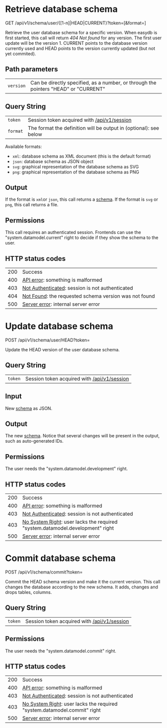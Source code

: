 # Retrieve database schema

GET /api/v1/schema/user/{[1-n]|HEAD|CURRENT}?token=<token>[&format=<format>]

Retrieve the user database schema for a specific version. When easydb is first started, this call will return *404 Not found* for any version.
The first user update will be the version 1. CURRENT points to the database version currently used and HEAD points to the version currently
updated (but not yet commited).

## Path parameters

|   |   |
|---|---|
| `version` | Can be directly specified, as a number, or through the pointers "HEAD" or "CURRENT" |

## Query String

|   |   |
|---|---|
| `token` | Session token acquired with [/api/v1/session](/technical/api/session/session.md) |
| `format`| The format the definition will be output in (optional): see below |

Available formats:

- `xml`: database schema as XML document (this is the default format)
- `json`: database schema as JSON object
- `svg`: graphical representation of the database schema as SVG
- `png`: graphical representation of the database schema as PNG

## <a name="schema"></a>Output

If the format is `xml`or `json`, this call returns a [schema](/technical/types/schema/schema.md).
If the format is `svg` or `png`, this call returns a file.

## Permissions

This call requires an authenticated session. Frontends can use the "system.datamodel.current" right to decide
if they show the schema to the user.

## HTTP status codes

|   |   |
|---|---|
| 200 | Success |
| 400 | [API error](/technical/errors/errors.md#api_error): something is malformed |
| 403 | [Not Authenticated](/technical/errors/errors.md#not_authenticated): session is not authenticated |
| 404 | [Not Found](/technical/errors/errors.md#not_found): the requested schema version was not found |
| 500 | [Server error](/technical/errors/errors.md#server_error): internal server error |





# Update database schema

POST /api/v1/schema/user/HEAD?token=<token>

Update the HEAD version of the user database schema.

## Query String

|   |   |
|---|---|
| `token` | Session token acquired with [/api/v1/session](/technical/api/session/session.md) |

## Input

New [schema](/technical/types/schema/schema.md) as JSON.

## Output

The new [schema](/technical/types/schema/schema.md). Notice that several changes will be present in the output, such
as auto-generated IDs.

## Permissions

The user needs the "system.datamodel.development" right.

## HTTP status codes

|   |   |
|---|---|
| 200 | Success |
| 400 | [API error](/technical/errors/errors.md#api_error): something is malformed |
| 403 | [Not Authenticated](/technical/errors/errors.md#not_authenticated): session is not authenticated |
| 403 | [No System Right](/technical/errors/errors.md#no_system_right): user lacks the required "system.datamodel.development" right |
| 500 | [Server error](/technical/errors/errors.md#server_error): internal server error |





# Commit database schema

POST /api/v1/schema/commit?token=<token>

Commit the HEAD schema version and make it the current version. This
call changes the database according to the new schema. It adds, changes
and drops tables, columns.

## Query String

|   |   |
|---|---|
| `token` | Session token acquired with [/api/v1/session](/technical/api/session/session.md) |

## Permissions

The user needs the "system.datamodel.commit" right.

## HTTP status codes

|   |   |
|---|---|
| 200 | Success |
| 400 | [API error](/technical/errors/errors.md#api_error): something is malformed |
| 403 | [Not Authenticated](/technical/errors/errors.md#not_authenticated): session is not authenticated |
| 403 | [No System Right](/technical/errors/errors.md#no_system_right): user lacks the required "system.datamodel.commit" right |
| 500 | [Server error](/technical/errors/errors.md#server_error): internal server error |
